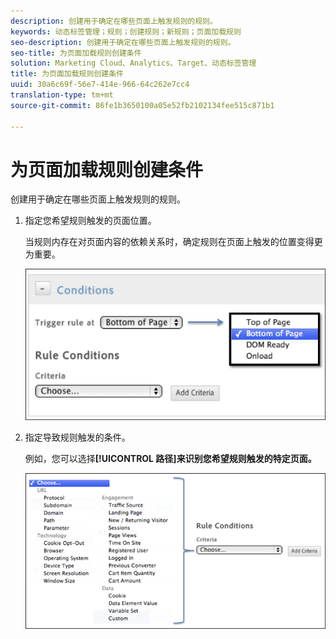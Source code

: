 ```yaml
---
description: 创建用于确定在哪些页面上触发规则的规则。
keywords: 动态标签管理；规则；创建规则；新规则；页面加载规则
seo-description: 创建用于确定在哪些页面上触发规则的规则。
seo-title: 为页面加载规则创建条件
solution: Marketing Cloud、Analytics、Target、动态标签管理
title: 为页面加载规则创建条件
uuid: 30a6c69f-56e7-414e-966-64c262e7cc4
translation-type: tm+mt
source-git-commit: 86fe1b3650100a05e52fb2102134fee515c871b1

---
```



# 为页面加载规则创建条件

创建用于确定在哪些页面上触发规则的规则。

1. 指定您希望规则触发的页面位置。

   当规则内存在对页面内容的依赖关系时，确定规则在页面上触发的位置变得更为重要。

   ![](assets/conditions-page-load-rules1.png)

1. 指定导致规则触发的条件。

   例如，您可以选择&#x200B;**[!UICONTROL 路径]来识别您希望规则触发的特定页面。**

   ![](assets/conditions-page-load-rules2.png)

